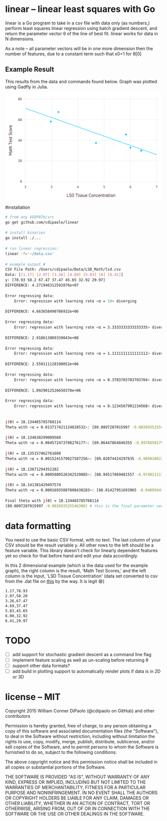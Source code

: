 # linear – linear least squares with Go

linear is a Go program to take in a csv file with data only (as numbers,) perform least squares linear regression using batch gradient descent, and return the parameter vector θ of the line of best fit. linear works for data in N dimensions.

As a note – all parameter vectors will be in one more dimension then the number of features, due to a constant term such that x0=1 for θ[0]

## Example Result

This results from the data and commands found below. Graph was plotted using Gadfly in Julia.

![example graph](example.png "example")

#installation

```bash
# from any $GOPATH/src
go get github.com/cdipaolo/linear

# install binaries
go install ./...

# run linear regression:
linear -f='~/data.csv'

# example output #
CSV File Path: /Users/cdipaolo/Data/LSD_Math/lsd.csv
Data: [[1.17] [2.97] [3.26] [4.69] [5.83] [6] [6.41]]
y: [78.93 58.2 67.47 37.47 45.65 32.92 29.97]
DIFFERENCE: 4.271946312592876e+07

Error regressing data:
	Error: regression with learning rate <α = 10> diverging

DIFFERENCE: 4.663658490786932e+06

Error regressing data:
	Error: regression with learning rate <α = 3.3333333333333335> diverging

DIFFERENCE: 2.918613889339043e+08

Error regressing data:
	Error: regression with learning rate <α = 1.1111111111111112> diverging

DIFFERENCE: 2.559111128190052e+06

Error regressing data:
	Error: regression with learning rate <α = 0.3703703703703704> diverging

DIFFERENCE: 1.0929012526650378e+06

Error regressing data:
	Error: regression with learning rate <α = 0.1234567901234568> diverging


j(θ) = 18.134465785768114
Theta with <α = 0.013717421124828532>: [89.0897287015997 -9.002693525546308]

j(θ) = 18.134638299009588
Theta with <α = 0.004572473708276177>: [89.06447864846355 -8.997685017900878]

j(θ) = 18.135157462761608
Theta with <α = 0.0015241579027587256>: [89.02074424297835 -8.989010022127218]

j(θ) = 18.13671294352282
Theta with <α = 0.0005080526342529085>: [88.94517869481557 -8.974021117998445]

j(θ) = 18.141381429497574
Theta with <α = 0.00016935087808430283>: [88.81427951693965 -8.948056438651562]

Final theta with j(θ) = 18.134465785768114
[89.0897287015997 -9.002693525546308] # this is the final parameter vector θ
```

# data formatting

You need to use the basic CSV format, with no text. The last column of your CSV should be the result variable y. All other rows to the left should be a feature variable. This library doesn't check for linearly dependent features yet so check for that before hand and edit your data accordingly.

In this 2 dimensional example (which is the data used for the example graph), the right column is the result, 'Math Test Scores,' and the left column is the input, 'LSD Tissue Concentration' (data set converted to csv from the .dat file on [this](http://www.stat.ufl.edu/~winner/datasets.html) by the way. It is legit :smile:)

```csv
1.17,78.93
2.97,58.20
3.26,67.47
4.69,37.47
5.83,45.65
6.00,32.92
6.41,29.97
```

# TODO

- [ ] add support for stochastic gradient descent as a command line flag
- [ ] implement feature scaling as well as un-scaling before returning θ
- [ ] support other data formats?
- [ ] add build in plotting support to automatically render plots if data is in 2D or 3D

# license – MIT

Copyright 2015 William Conner DiPaolo (@cdipaolo on GitHub) and other contributors

Permission is hereby granted, free of charge, to any person obtaining
a copy of this software and associated documentation files (the
"Software"), to deal in the Software without restriction, including
without limitation the rights to use, copy, modify, merge, publish,
distribute, sublicense, and/or sell copies of the Software, and to
permit persons to whom the Software is furnished to do so, subject to
the following conditions:

The above copyright notice and this permission notice shall be
included in all copies or substantial portions of the Software.

THE SOFTWARE IS PROVIDED "AS IS", WITHOUT WARRANTY OF ANY KIND,
EXPRESS OR IMPLIED, INCLUDING BUT NOT LIMITED TO THE WARRANTIES OF
MERCHANTABILITY, FITNESS FOR A PARTICULAR PURPOSE AND
NONINFRINGEMENT. IN NO EVENT SHALL THE AUTHORS OR COPYRIGHT HOLDERS BE
LIABLE FOR ANY CLAIM, DAMAGES OR OTHER LIABILITY, WHETHER IN AN ACTION
OF CONTRACT, TORT OR OTHERWISE, ARISING FROM, OUT OF OR IN CONNECTION
WITH THE SOFTWARE OR THE USE OR OTHER DEALINGS IN THE SOFTWARE.